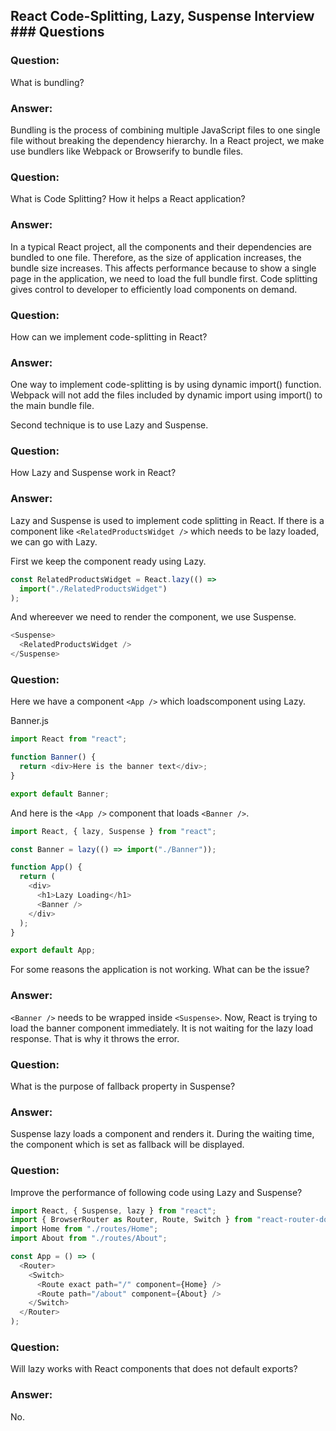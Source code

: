## React Code-Splitting, Lazy, Suspense Interview ### Questions

### Question:

What is bundling?

### Answer:

Bundling is the process of combining multiple JavaScript files to one single file without breaking the dependency
hierarchy. In a React project, we make use bundlers like Webpack or Browserify to bundle files.

### Question:

What is Code Splitting? How it helps a React application?

### Answer:

In a typical React project, all the components and their dependencies are bundled to one file. Therefore, as the size of
application increases, the bundle size increases. This affects performance because to show a single page in the
application, we need to load the full bundle first. Code splitting gives control to developer to efficiently load
components on demand.

### Question:

How can we implement code-splitting in React?

### Answer:

One way to implement code-splitting is by using dynamic import() function. Webpack will not add the files included by
dynamic import using import() to the main bundle file.

Second technique is to use Lazy and Suspense.

### Question:

How Lazy and Suspense work in React?

### Answer:

Lazy and Suspense is used to implement code splitting in React. If there is a component like
`<RelatedProductsWidget />` which needs to be lazy loaded, we can go with Lazy.

First we keep the component ready using Lazy.

```javascript
const RelatedProductsWidget = React.lazy(() =>
  import("./RelatedProductsWidget")
);
```

And whereever we need to render the component, we use Suspense.

```javascript
<Suspense>
  <RelatedProductsWidget />
</Suspense>
```

### Question:

Here we have a component `<App />` which loadscomponent using Lazy.

Banner.js

```javascript
import React from "react";

function Banner() {
  return <div>Here is the banner text</div>;
}

export default Banner;
```

And here is the `<App />` component that loads `<Banner />`.

```javascript
import React, { lazy, Suspense } from "react";

const Banner = lazy(() => import("./Banner"));

function App() {
  return (
    <div>
      <h1>Lazy Loading</h1>
      <Banner />
    </div>
  );
}

export default App;
```

For some reasons the application is not working. What can be the issue?

### Answer:

`<Banner />` needs to be wrapped inside `<Suspense>`. Now, React is trying to load the banner component immediately. It is
not waiting for the lazy load response. That is why it throws the error.

### Question:

What is the purpose of fallback property in Suspense?

### Answer:

Suspense lazy loads a component and renders it. During the waiting time, the component which is set as fallback will be displayed.

### Question:

Improve the performance of following code using Lazy and Suspense?

```javascript
import React, { Suspense, lazy } from "react";
import { BrowserRouter as Router, Route, Switch } from "react-router-dom";
import Home from "./routes/Home";
import About from "./routes/About";

const App = () => (
  <Router>
    <Switch>
      <Route exact path="/" component={Home} />
      <Route path="/about" component={About} />
    </Switch>
  </Router>
);
```

### Question:

Will lazy works with React components that does not default exports?

### Answer:

No.
